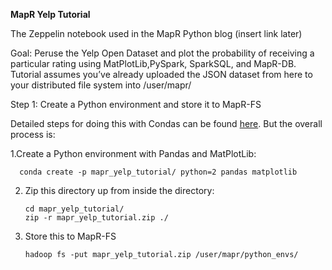<b>MapR Yelp Tutorial</b>

The Zeppelin notebook used in the MapR Python blog (insert link later)

Goal: Peruse the Yelp Open Dataset and plot the probability of receiving a particular rating using MatPlotLib,PySpark, SparkSQL, and MapR-DB. Tutorial assumes you’ve already uploaded the JSON dataset from here to your distributed file system into /user/mapr/


Step 1: Create a Python environment and store it to MapR-FS

Detailed steps for doing this with Condas can be found <a href="https://maprdocs.mapr.com/home/Zeppelin/InstallPySparkConda.html?hl=pyspark">here</a>. But the overall process is:

1.Create a Python environment with Pandas and MatPlotLib: 
	
      conda create -p mapr_yelp_tutorial/ python=2 pandas matplotlib
  	
2. Zip this directory up from inside the directory:

       cd mapr_yelp_tutorial/
       zip -r mapr_yelp_tutorial.zip ./
  
3. Store this to MapR-FS

       hadoop fs -put mapr_yelp_tutorial.zip /user/mapr/python_envs/





